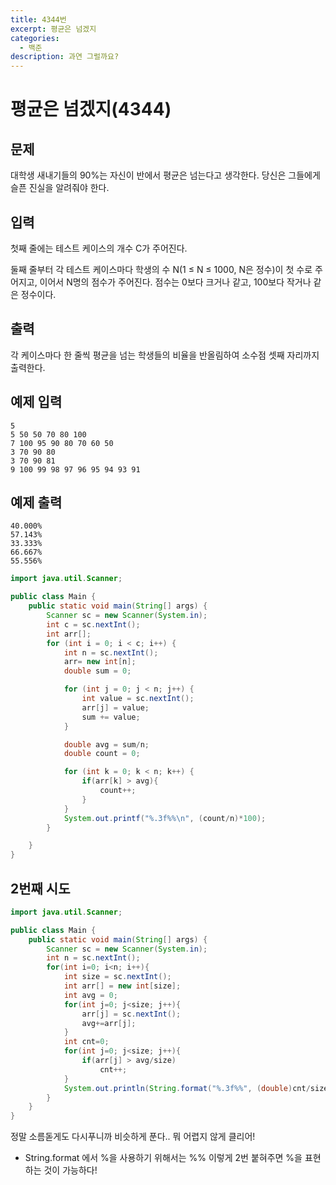 ```yaml
---
title: 4344번
excerpt: 평균은 넘겠지
categories:
  - 백준
description: 과연 그럴까요?
---
```


# 평균은 넘겠지\(4344\)

## 문제

대학생 새내기들의 90%는 자신이 반에서 평균은 넘는다고 생각한다. 당신은 그들에게 슬픈 진실을 알려줘야 한다.

## 입력

첫째 줄에는 테스트 케이스의 개수 C가 주어진다.

둘째 줄부터 각 테스트 케이스마다 학생의 수 N\(1 ≤ N ≤ 1000, N은 정수\)이 첫 수로 주어지고, 이어서 N명의 점수가 주어진다. 점수는 0보다 크거나 같고, 100보다 작거나 같은 정수이다.

## 출력

각 케이스마다 한 줄씩 평균을 넘는 학생들의 비율을 반올림하여 소수점 셋째 자리까지 출력한다.

## 예제 입력

```text
5
5 50 50 70 80 100
7 100 95 90 80 70 60 50
3 70 90 80
3 70 90 81
9 100 99 98 97 96 95 94 93 91
```

## 예제 출력

```text
40.000%
57.143%
33.333%
66.667%
55.556%
```

```java
import java.util.Scanner;

public class Main {
    public static void main(String[] args) {
        Scanner sc = new Scanner(System.in);
        int c = sc.nextInt();
        int arr[];
        for (int i = 0; i < c; i++) {
            int n = sc.nextInt();
            arr= new int[n];
            double sum = 0;

            for (int j = 0; j < n; j++) {
                int value = sc.nextInt();
                arr[j] = value;
                sum += value;
            }

            double avg = sum/n;
            double count = 0;

            for (int k = 0; k < n; k++) {
                if(arr[k] > avg){
                    count++;
                }
            }
            System.out.printf("%.3f%%\n", (count/n)*100);
        }

    }
}
```





## 2번째 시도

```java
import java.util.Scanner;

public class Main {
    public static void main(String[] args) {
        Scanner sc = new Scanner(System.in);
        int n = sc.nextInt();
        for(int i=0; i<n; i++){
            int size = sc.nextInt();
            int arr[] = new int[size];
            int avg = 0;
            for(int j=0; j<size; j++){
                arr[j] = sc.nextInt();
                avg+=arr[j];
            }
            int cnt=0;
            for(int j=0; j<size; j++){
                if(arr[j] > avg/size)
                    cnt++;
            }
            System.out.println(String.format("%.3f%%", (double)cnt/size*100));
        }
    }
}

```

정말 소름돋게도 다시푸니까 비슷하게 푼다.. 뭐 어렵지 않게 클리어!

+ String.format 에서 %을 사용하기 위해서는 %% 이렇게 2번 붙혀주면 %을 표현하는 것이 가능하다!






